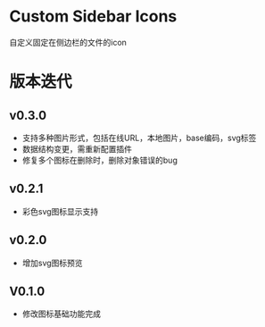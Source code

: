 # Custom Sidebar Icons
自定义固定在侧边栏的文件的icon

# 版本迭代
## v0.3.0
- 支持多种图片形式，包括在线URL，本地图片，base编码，svg标签
- 数据结构变更，需重新配置插件
- 修复多个图标在删除时，删除对象错误的bug
## v0.2.1
- 彩色svg图标显示支持
## v0.2.0
- 增加svg图标预览
## V0.1.0
- 修改图标基础功能完成